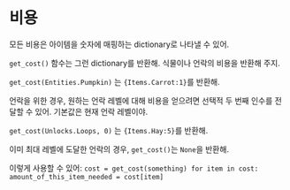 # 비용
모든 비용은 아이템을 숫자에 매핑하는 dictionary로 나타낼 수 있어.

`get_cost()` 함수는 그런 dictionary를 반환해. 식물이나 언락의 비용을 반환해 주지.

`get_cost(Entities.Pumpkin)`
는 `{Items.Carrot:1}`를 반환해.

언락을 위한 경우, 원하는 언락 레벨에 대해 비용을 얻으려면 선택적 두 번째 인수를 전달할 수 있어. 기본값은 현재 언락 레벨이야.

`get_cost(Unlocks.Loops, 0)`
는 `{Items.Hay:5}`를 반환해.

이미 최대 레벨에 도달한 언락의 경우, `get_cost()`는 `None`을 반환해.

이렇게 사용할 수 있어:
`cost = get_cost(something)
for item in cost:
	amount_of_this_item_needed = cost[item]`